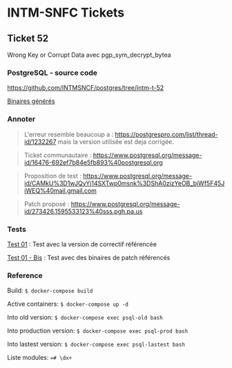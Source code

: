 # INTM-SNFC Tickets

## Ticket 52

Wrong Key or Corrupt Data avec pgp_sym_decrypt_bytea
### PostgreSQL - source code

https://github.com/INTMSNCF/postgres/tree/intm-t-52

[Binaires générés](https://github.com/INTMSNCF/tickets/releases/tag/52.20201118)

### Annoter

> L'erreur resemble beaucoup a : https://postgrespro.com/list/thread-id/1232267 mais la version utilisée est deja corrigée.

> Ticket communautaire : https://www.postgresql.org/message-id/16476-692ef7b84e5fb893%40postgresql.org

> Proposition de test : https://www.postgresql.org/message-id/CAMkU%3D1wJQyYj14SXTwp0msnk%3DShA0zizYeOB_biWf5F45JiWEQ%40mail.gmail.com

> Patch proposé : https://www.postgresql.org/message-id/273426.1595533123%40sss.pgh.pa.us

### Tests

[Test 01](https://github.com/INTMSNCF/tickets/blob/52/test-01.md) : Test avec la version de correctif référencée

[Test 01 - Bis](https://github.com/INTMSNCF/tickets/blob/52/test-01-bis-01.md) : Test avec des binaires de patch référencés

### Reference

Build: ```$ docker-compose build```

Active containers: ```$ docker-compose up -d```

Into old version: ```$ docker-compose exec psql-old bash```

Into production version: ```$ docker-compose exec psql-prod bash```

Into lastest version: ```$ docker-compose exec psql-lastest bash```

Liste modules: ```=# \dx+```
